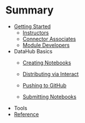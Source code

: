 # Summary

* [Getting Started](README.md)
  * [Instructors](/instructors.md)
  * [Connector Associates](connector-associates.md)
  * [Module Developers](module-developers.md)
* DataHub Basics
  * [Creating Notebooks](/datahub-basics/creating-notebooks.md)
  * [Distributing via Interact](/datahub-basics/distributing-via-interact.md)

  * [Pushing to GitHub](/datahub-basics/pushing-to-github.md)
  * [Submitting Notebooks](/datahub-basics/submitting-notebooks.md)
* Tools
* [Reference](reference.md)



